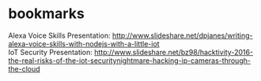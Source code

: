 # bookmarks

Alexa Voice Skills Presentation:
http://www.slideshare.net/dpjanes/writing-alexa-voice-skills-with-nodejs-with-a-little-iot
<br>IoT Security Presentation: 
http://www.slideshare.net/bz98/hacktivity-2016-the-real-risks-of-the-iot-securitynightmare-hacking-ip-cameras-through-the-cloud
</br>
